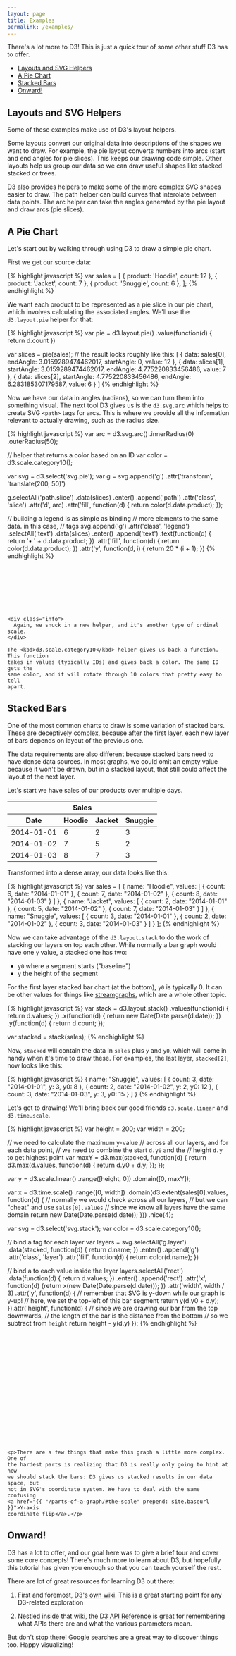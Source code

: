 ```yaml
---
layout: page
title: Examples
permalink: /examples/
---
```


There's a lot more to D3! This is just a quick tour of some other stuff D3
has to offer.

- [Layouts and SVG Helpers](#layouts-and-svg-helpers)
- [A Pie Chart](#a-pie-chart)
- [Stacked Bars](#stacked-bars)
- [Onward!](#onward)

## Layouts and SVG Helpers

Some of these examples make use of D3's layout helpers.

Some layouts convert our original data into descriptions of the shapes we want
to draw. For example, the pie layout converts numbers into arcs (start and end
angles for pie slices). This keeps our drawing code simple. Other
layouts help us group our data so we can draw useful shapes like stacked stacked
or trees.

D3 also provides helpers to make some of the more complex SVG shapes easier to
draw. The path helper can build curves that interolate between data points. The
arc helper can take the angles generated by the pie layout and draw arcs (pie slices).

## A Pie Chart

Let's start out by walking through using D3 to draw a simple pie chart.

First we get our source data:

<div class="ex-exec example-row-1">
  <div class="example example-source">
    {% highlight javascript %}
var sales = [
  { product: 'Hoodie',  count: 12 },
  { product: 'Jacket',  count: 7 },
  { product: 'Snuggie', count: 6 },
];
    {% endhighlight %}
  </div>
</div>

We want each product to be represented as a pie slice in our pie chart, which
involves calculating the associated angles. We'll use the `d3.layout.pie` helper
for that:

<div class="ex-exec example-row-1">
  <div class="example example-source">
    {% highlight javascript %}
var pie = d3.layout.pie()
  .value(function(d) { return d.count })

var slices = pie(sales);
// the result looks roughly like this:
[
  {
    data: sales[0],
    endAngle: 3.0159289474462017,
    startAngle: 0,
    value: 12
  },
  {
    data: slices[1],
    startAngle: 3.0159289474462017,
    endAngle: 4.775220833456486,
    value: 7
  },
  {
    data: slices[2],
    startAngle: 4.775220833456486,
    endAngle: 6.283185307179587,
    value: 6
  }
]
    {% endhighlight %}
  </div>
</div>

Now we have our data in angles (radians), so we can turn them into something
visual. The next tool D3 gives us is the `d3.svg.arc` which helps to create
SVG `<path>` tags for arcs. This is where we provide all the information relevant
to actually drawing, such as the radius size.

<div class="ex-exec example-row-2">
  <div class="example example-source">
    {% highlight javascript %}
var arc = d3.svg.arc()
  .innerRadius(0)
  .outerRadius(50);

// helper that returns a color based on an ID
var color = d3.scale.category10();

var svg = d3.select('svg.pie');
var g = svg.append('g')
  .attr('transform', 'translate(200, 50)')

g.selectAll('path.slice')
  .data(slices)
    .enter()
      .append('path')
        .attr('class', 'slice')
        .attr('d', arc)
        .attr('fill', function(d) {
          return color(d.data.product);
        });

// building a legend is as simple as binding
// more elements to the same data. in this case,
// <text> tags
svg.append('g')
  .attr('class', 'legend')
    .selectAll('text')
    .data(slices)
      .enter()
        .append('text')
          .text(function(d) { return '• ' + d.data.product; })
          .attr('fill', function(d) { return color(d.data.product); })
          .attr('y', function(d, i) { return 20 * (i + 1); })
    {% endhighlight %}
  </div>

  <div class="example">
    <div>
      <svg class="pie" width="300" height="100"></svg>
    </div>

    <div class="info">
      Again, we snuck in a new helper, and it's another type of ordinal scale.
    </div>

    The <kbd>d3.scale.category10</kbd> helper gives us back a function. This function
    takes in values (typically IDs) and gives back a color. The same ID gets the
    same color, and it will rotate through 10 colors that pretty easy to tell
    apart.
  </div>
</div>

## Stacked Bars

One of the most common charts to draw is some variation of stacked bars.
These are deceptively complex, because after the first layer, each new layer
of bars depends on layout of the previous one.

The data requirements are also different because stacked bars need to have
dense data sources. In most graphs, we could omit an empty value because it
won't be drawn, but in a stacked layout, that still could affect the layout
of the next layer.

Let's start we have sales of our products over multiple days.

<div class="ex-exec example-row-1">
  <div class="example">
    <table class="data-table">
      <thead>
        <tr>
          <th colspan="4">
            Sales
          </th>
        </tr>
        <tr>
          <th>Date</th>
          <th>Hoodie</th>
          <th>Jacket</th>
          <th>Snuggie</th>
        </tr>
      </thead>
      <tbody>
        <tr>
          <td>2014-01-01</td>
          <td>6</td>
          <td>2</td>
          <td>3</td>
        </tr>
        <tr>
          <td>2014-01-02</td>
          <td>7</td>
          <td>5</td>
          <td>2</td>
        </tr>
        <tr>
          <td>2014-01-03</td>
          <td>8</td>
          <td>7</td>
          <td>3</td>
        </tr>
      </tbody>
    </table>
  </div>
</div>

Transformed into a dense array, our data looks like this:

<div class="ex-exec example-row-1">
  <div class="example example-source">
    {% highlight javascript %}
var sales = [
  {
    name: "Hoodie",
    values: [
      { count: 6, date: "2014-01-01" },
      { count: 7, date: "2014-01-02" },
      { count: 8, date: "2014-01-03" }
    ]
  },
  {
    name: "Jacket",
    values: [
      { count: 2, date: "2014-01-01" },
      { count: 5, date: "2014-01-02" },
      { count: 7, date: "2014-01-03" }
    ]
  },
  {
    name: "Snuggie",
    values: [
      { count: 3, date: "2014-01-01" },
      { count: 2, date: "2014-01-02" },
      { count: 3, date: "2014-01-03" }
    ]
  }
];
    {% endhighlight %}
  </div>
</div>

Now we can take advantage of the `d3.layout.stack` to do the work of stacking
our layers on top each other. While normally a bar graph would have one `y`
value, a stacked one has two:

  - `y0` where a segment starts ("baseline")
  - `y` the height of the segment

For the first layer stacked bar chart (at the bottom), `y0` is typically 0.
It can be other values for things like [streamgraphs][streamgraph], which are
a whole other topic.

[streamgraph]: http://bl.ocks.org/mbostock/4060954

<div class="ex-exec example-row-1">
  <div class="example example-source">
    {% highlight javascript %}
var stack = d3.layout.stack()
  .values(function(d) { return d.values; })
  .x(function(d) { return new Date(Date.parse(d.date)); })
  .y(function(d) { return d.count; });

var stacked = stack(sales);
    {% endhighlight %}
  </div>
</div>

Now, `stacked` will contain the data in `sales` plus `y` and `y0`,
which will come in handy when it's time to draw these. For examples, the last
layer, `stacked[2]`, now looks like this:

<div class="example-row-1">
  <div class="example example-source">
    {% highlight javascript %}
{
  name: "Snuggie",
  values: [
    { count: 3, date: "2014-01-01", y: 3, y0: 8 },
    { count: 2, date: "2014-01-02", y: 2, y0: 12 },
    { count: 3, date: "2014-01-03", y: 3, y0: 15 }
  ]
}
    {% endhighlight %}
  </div>
</div>

Let's get to drawing! We'll bring back our good friends `d3.scale.linear` and
`d3.time.scale`.

<div class="ex-exec example-row-2">
  <div class="example example-source">
    {% highlight javascript %}
var height = 200;
var width = 200;

// we need to calculate the maximum y-value
// across all our layers, and for each data point,
// we need to combine the start `d.y0` and the
// height `d.y` to get highest point
var maxY = d3.max(stacked, function(d) {
  return d3.max(d.values, function(d) {
    return d.y0 + d.y;
  });
});

var y = d3.scale.linear()
  .range([height, 0])
  .domain([0, maxY]);

var x = d3.time.scale()
  .range([0, width])
  .domain(d3.extent(sales[0].values, function(d) {
    // normally we would check across all our layers,
    // but we can "cheat" and use `sales[0].values`
    // since we know all layers have the same domain
    return new Date(Date.parse(d.date));
  }))
  .nice(4);

var svg = d3.select('svg.stack');
var color = d3.scale.category10();

// bind a <g> tag for each layer
var layers = svg.selectAll('g.layer')
  .data(stacked, function(d) { return d.name; })
    .enter()
      .append('g')
        .attr('class', 'layer')
        .attr('fill', function(d) { return color(d.name); })

// bind a <rect> to each value inside the layer
layers.selectAll('rect')
  .data(function(d) { return d.values; })
  .enter()
    .append('rect')
      .attr('x', function(d) {return x(new Date(Date.parse(d.date))); })
      .attr('width', width / 3)
      .attr('y', function(d) {
        // remember that SVG is y-down while our graph is y-up!
        // here, we set the top-left of this bar segment
        return y(d.y0 + d.y);
      }).attr('height', function(d) {
        // since we are drawing our bar from the top downwards,
        // the length of the bar is the distance from the bottom
        // so we subtract from `height`
        return height - y(d.y)
      });
    {% endhighlight %}
  </div>

  <div class="example">
    <div>
      <svg class="stack" width="300" height="250"></svg>
    </div>

    <p>There are a few things that make this graph a little more complex. One of
    the hardest parts is realizing that D3 is really only going to hint at how
    we should stack the bars: D3 gives us stacked results in our data space, but
    not in SVG's coordinate system. We have to deal with the same confusing
    <a href="{{ "/parts-of-a-graph/#the-scale" prepend: site.baseurl }}">Y-axis
    coordinate flip</a>.</p>
  </div>
</div>

## Onward!

D3 has a lot to offer, and our goal here was to give a brief tour and cover some
core concepts! There's much more to learn about D3, but hopefully this tutorial
has given you enough so that you can teach yourself the rest.

There are lot of great resources for learning D3 out there:

1. First and foremost, [D3's own wiki][d3-wiki]. This is a great starting point
   for any D3-related exploration

2. Nestled inside that wiki, the [D3 API Reference][d3-api-reference]
   is great for remembering what APIs there are and what the various parameters
   mean.

But don't stop there! Google searches are a great way to discover things too.
Happy visualizing!

[d3-wiki]: https://github.com/mbostock/d3/wiki
[d3-api-reference]: https://github.com/mbostock/d3/wiki/API-Reference

<script type="text/javascript" src="{{ "/javascripts/examples.js" | prepend: site.baseurl }}"></script>